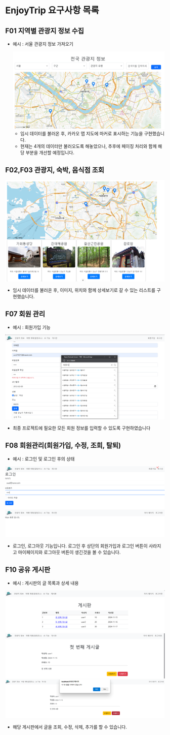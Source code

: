 # EnjoyTrip 요구사항 목록
## F01 지역별 관광지 정보 수집

- 예시 : 서울 관광지 정보 가져오기

  <img src="img/F1.PNG">

  - 임시 데이터를 불러온 후, 카카오 맵 지도에 마커로 표시하는 기능을 구현했습니다.
  - 현재는 4개의 데이터만 불러오도록 해놓았으나, 추후에 페이징 처리와 함께 해당 부분을 개선할 예정입니다.
  
  

## F02,F03 관광지, 숙박, 음식점 조회

 <img src="img/F23.PNG">

- 임시 데이터를 불러온 후, 이미지, 위치와 함께 상세보기로 갈 수 있는 리스트를 구현했습니다.

 

## F07 회원 관리

- 예시 : 회원가입 기능

<img src="img/F7.PNG">

- 최종 프로젝트에 필요한 모든 회원 정보를 입력할 수 있도록 구현하였습니다

 
## F08 회원관리(회원가입, 수정, 조회, 탈퇴)
- 예시 : 로그인 및 로그인 후의 상태

<img src="img/F8-1.PNG">
<img src="img/F8-2.PNG">

- 로그인, 로그아웃 기능입니다. 로그인 후 상단의 회원가입과 로그인 버튼이 사라지고 마이페이지와 로그아웃 버튼이 생긴것을 볼 수 있습니다.


## F10 공유 게시판
- 예시 : 게시판의 글 목록과 상세 내용
<img src="img/F10.PNG">
<img src="img/F10-2.PNG">
<img src="img/F8-3.PNG">

- 해당 게시판에서 글을 조회, 수정, 삭제, 추가를 할 수 있습니다.
  
